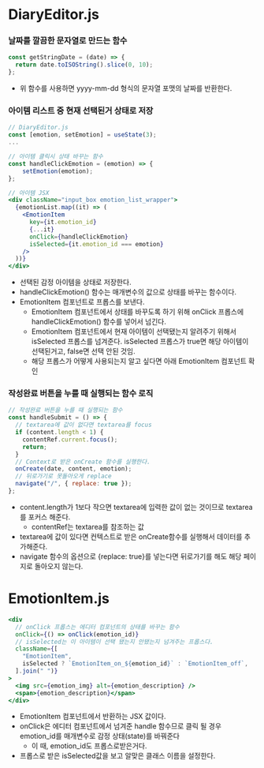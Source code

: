 # DiaryEditor.js

### 날짜를 깔끔한 문자열로 만드는 함수

```jsx
const getStringDate = (date) => {
  return date.toISOString().slice(0, 10);
};
```

- 위 함수를 사용하면 yyyy-mm-dd 형식의 문자열 포맷의 날짜를 반환한다.

### 아이템 리스트 중 현재 선택된거 상태로 저장

```jsx
// DiaryEditor.js
const [emotion, setEmotion] = useState(3);
...

// 아이템 클릭시 상태 바꾸는 함수
const handleClickEmotion = (emotion) => {
    setEmotion(emotion);
};

// 아이템 JSX
<div className="input_box emotion_list_wrapper">
  {emotionList.map((it) => (
    <EmotionItem
      key={it.emotion_id}
      {...it}
      onClick={handleClickEmotion}
      isSelected={it.emotion_id === emotion}
    />
  ))}
</div>
```

- 선택된 감정 아이템을 상태로 저장한다.
- handleClickEmotion() 함수는 매개변수의 값으로 상태를 바꾸는 함수이다.
- EmotionItem 컴포넌트로 프롭스를 보낸다.
  - EmotionItem 컴포넌트에서 상태를 바꾸도록 하기 위해 onClick 프롭스에 handleClickEmotion() 함수를 넣어서 넘긴다.
  - EmotionItem 컴포넌트에서 현재 아이템이 선택됐는지 알려주기 위해서 isSelected 프롭스를 넘겨준다. isSelected 프롭스가 true면 해당 아이템이 선택된거고, false면 선택 안된 것임.
  - 해당 프롭스가 어떻게 사용되는지 알고 싶다면 아래 EmotionItem 컴포넌트 확인

### 작성완료 버튼을 누를 때 실행되는 함수 로직

```jsx
// 작성완료 버튼을 누를 때 실행되는 함수
const handleSubmit = () => {
  // textarea에 값이 없다면 textarea를 focus
  if (content.length < 1) {
    contentRef.current.focus();
    return;
  }
  // Context로 받은 onCreate 함수를 실행한다.
  onCreate(date, content, emotion);
  // 뒤로가기로 못돌아오게 replace
  navigate("/", { replace: true });
};
```

- content.length가 1보다 작으면 textarea에 입력한 값이 없는 것이므로 textarea를 포커스 해준다.
  - contentRef는 textarea를 참조하는 값
- textarea에 값이 있다면 컨텍스트로 받은 onCreate함수를 실행해서 데이터를 추가해준다.
- navigate 함수의 옵션으로 {replace: true}를 넣는다면 뒤로가기를 해도 해당 페이지로 돌아오지 않는다.

# EmotionItem.js

```jsx
<div
  // onClick 프롭스는 에디터 컴포넌트의 상태를 바꾸는 함수
  onClick={() => onClick(emotion_id)}
  // isSelected는 이 아이템이 선택 됐는지 안됐는지 넘겨주는 프롭스다.
  className={[
    "EmotionItem",
    isSelected ? `EmotionItem_on_${emotion_id}` : `EmotionItem_off`,
  ].join(" ")}
>
  <img src={emotion_img} alt={emotion_description} />
  <span>{emotion_description}</span>
</div>
```

- EmotionItem 컴포넌트에서 반환하는 JSX 값이다.
- onClick은 에디터 컴포넌트에서 넘겨준 handle 함수므로 클릭 될 경우 emotion_id를 매개변수로 감정 상태(state)를 바꿔준다
  - 이 때, emotion_id도 프롭스로받은거다.
- 프롭스로 받은 isSelected값을 보고 알맞은 클래스 이름을 설정한다.
